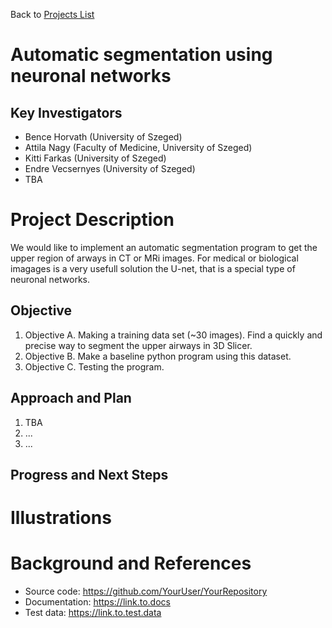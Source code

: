 Back to [Projects List](../../README.md#ProjectsList)

# Automatic segmentation using neuronal networks

## Key Investigators

- Bence Horvath (University of Szeged)
- Attila Nagy (Faculty of Medicine, University of Szeged)
- Kitti Farkas (University of Szeged)
- Endre Vecsernyes (University of Szeged)
- TBA


# Project Description

<!-- Add a short paragraph describing the project. -->
We would like to implement an automatic segmentation program to get the upper region of arways in CT or MRi images. For medical or biological imagages is a very usefull solution the U-net, that is a special type of neuronal networks.

## Objective

1. Objective A. Making a training data set (~30 images). Find a quickly and precise way to segment the upper airways in 3D Slicer.
1. Objective B. Make a baseline python program using this dataset.
1. Objective C. Testing the program.

## Approach and Plan

1. TBA
1. ...
1. ...

## Progress and Next Steps

<!--Describe progress and next steps in a few bullet points as you are making progress.-->

# Illustrations

<!--Add pictures and links to videos that demonstrate what has been accomplished.-->

<!--![Description of picture](Example2.jpg)-->

<!--![Some more images](Example2.jpg)-->

# Background and References

<!--Use this space for information that may help people better understand your project, like links to papers, source code, or data.-->

- Source code: https://github.com/YourUser/YourRepository
- Documentation: https://link.to.docs
- Test data: https://link.to.test.data
